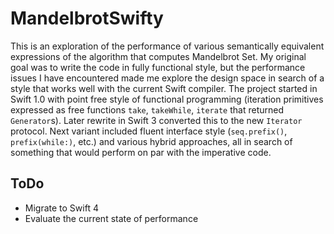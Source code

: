 # MandelbrotSwifty
This is an exploration of the performance of various semantically equivalent expressions of the algorithm that computes Mandelbrot Set. My original goal was to write the code in fully functional style, but the performance issues I have encountered made me explore the design space in search of a style that works well with the current Swift compiler. The project started in Swift 1.0 with point free style of functional programming (iteration primitives expressed as free functions `take`, `takeWhile`, `iterate` that returned `Generator`s). Later rewrite in Swift 3 converted this to the new `Iterator` protocol. Next variant included fluent interface style (`seq.prefix()`, `prefix(while:)`, etc.) and various hybrid approaches, all in search of something that would perform on par with the imperative code.

## ToDo
* Migrate to Swift 4
* Evaluate the current state of performance
